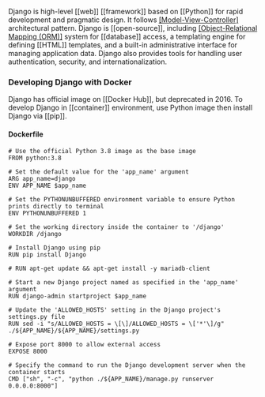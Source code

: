Django is high-level [[web]] [[framework]] based on [[Python]] for rapid development and pragmatic design. It follows [[Model-View-Controller]](MVC) architectural pattern. Django is [[open-source]], including [[Object-Relational Mapping (ORM)]](ORM) system for [[database]] access, a templating engine for defining [[HTML]] templates, and a built-in administrative interface for managing application data. Django also provides tools for handling user authentication, security, and internationalization.

### Developing Django with Docker
Django has official image on [[Docker Hub]], but deprecated in 2016. To develop Django in [[container]] environment, use Python image then install Django via [[pip]].
#### Dockerfile
```
# Use the official Python 3.8 image as the base image
FROM python:3.8

# Set the default value for the 'app_name' argument
ARG app_name=django
ENV APP_NAME $app_name  

# Set the PYTHONUNBUFFERED environment variable to ensure Python prints directly to terminal
ENV PYTHONUNBUFFERED 1

# Set the working directory inside the container to '/django'
WORKDIR /django

# Install Django using pip
RUN pip install Django

# RUN apt-get update && apt-get install -y mariadb-client

# Start a new Django project named as specified in the 'app_name' argument
RUN django-admin startproject $app_name

# Update the 'ALLOWED_HOSTS' setting in the Django project's settings.py file
RUN sed -i "s/ALLOWED_HOSTS = \[\]/ALLOWED_HOSTS = \['*'\]/g" ./${APP_NAME}/${APP_NAME}/settings.py

# Expose port 8000 to allow external access
EXPOSE 8000

# Specify the command to run the Django development server when the container starts
CMD ["sh", "-c", "python ./${APP_NAME}/manage.py runserver 0.0.0.0:8000"]
```